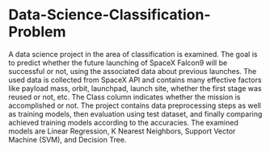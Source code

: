# Data-Science-Classification-Problem
A data science project in the area of classification is examined. The goal is to predict whether the future launching of SpaceX Falcon9 will be successful or not, using the associated data about previous launches. 
The used data is collected from SpaceX API and contains many effective factors like payload mass, orbit, launchpad, launch site, whether the first stage was reused or not, etc. The Class column indicates whether the mission is accomplished or not. 
The project contains data preprocessing steps as well as training models, then evaluation using test dataset, and finally comparing achieved training models according to the accuracies. The examined models are Linear Regression, K Nearest Neighbors, Support Vector Machine (SVM), and Decision Tree.
